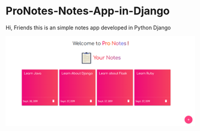 # ProNotes-Notes-App-in-Django
Hi, Friends this is an simple notes app developed in Python Django

![Drag Racing](https://github.com/vkpdeveloper/ProNotes-Notes-App-in-Django/blob/master/Screenshot.PNG?raw=true)
